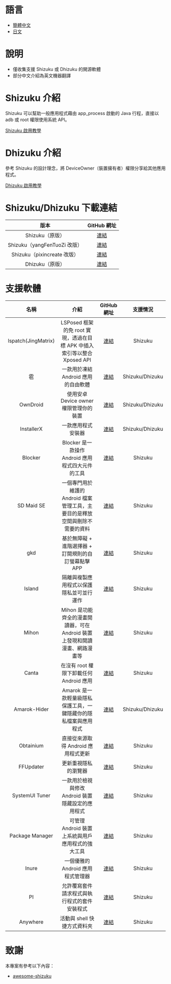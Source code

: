 # 語言
- [簡體中文](https://github.com/lovestoryhhh/ShizukuDhizuku-list/blob/main/README.md)
- [日文](https://github.com/lovestoryhhh/ShizukuDhizuku-list/blob/main/README-jp.md)

# 說明
- 僅收集支援 Shizuku 或 Dhizuku 的開源軟體
- 部分中文介紹為英文機器翻譯

# Shizuku 介紹
Shizuku 可以幫助一般應用程式藉由 app_process 啟動的 Java 行程，直接以 adb 或 root 權限使用系統 API。

[Shizuku 啟用教學](https://shizuku.rikka.app/zh-hant/guide/setup/)

# Dhizuku 介紹
參考 Shizuku 的設計理念，將 DeviceOwner（裝置擁有者）權限分享給其他應用程式。

[Dhizuku 啟用教學](https://github.com/iamr0s/Dhizuku/discussions/16)

# Shizuku/Dhizuku 下載連結
| 版本 | GitHub 網址 |
| :-----------: | :-----------: |
| Shizuku（原版） | [連結](https://github.com/RikkaApps/Shizuku) |
| Shizuku（yangFenTuoZi 改版） | [連結](https://github.com/yangFenTuoZi/Shizuku) |
| Shizuku（pixincreate 改版） | [連結](https://github.com/pixincreate/Shizuku) |
| Dhizuku（原版） | [連結](https://github.com/iamr0s/Dhizuku) |

# 支援軟體
| 名稱 | 介紹 | GitHub 網址 | 支援情況 |
| :-----------: | :-----------: | :-----------: | :-----------: |
| lspatch(JingMatrix) | LSPosed 框架的免 root 實現，透過在目標 APK 中插入索引等以整合 Xposed API | [連結](https://github.com/JingMatrix/LSPatch) | Shizuku |
| 雹 | 一款用於凍結 Android 應用的自由軟體 | [連結](https://github.com/aistra0528/Hail) | Shizuku/Dhizuku |
| OwnDroid | 使用安卓 Device owner 權限管理你的裝置 | [連結](https://github.com/BinTianqi/OwnDroid) | Shizuku/Dhizuku |
| InstallerX | 一款應用程式安裝器 | [連結](https://github.com/iamr0s/InstallerX) | Shizuku/Dhizuku |
| Blocker | Blocker 是一款操作 Android 應用程式四大元件的工具 | [連結](https://github.com/lihenggui/blocker) | Shizuku |
| SD Maid SE | 一個專門用於維護的 Android 檔案管理工具，主要目的是釋放空間與刪除不需要的資料 | [連結](https://github.com/d4rken-org/sdmaid-se) | Shizuku |
| gkd | 基於無障礙 + 進階選擇器 + 訂閱規則的自訂螢幕點擊 APP | [連結](https://github.com/gkd-kit/gkd) | Shizuku |
| Island | 隔離與複製應用程式以保護隱私並可並行運作 | [連結](https://github.com/oasisfeng/island) | Shizuku |
| Mihon | Mihon 是功能齊全的漫畫閱讀器，可在 Android 裝置上發現和閱讀漫畫、網路漫畫等 | [連結](https://github.com/mihonapp/mihon) | Shizuku |
| Canta | 在沒有 root 權限下卸載任何 Android 應用 | [連結](https://github.com/samolego/Canta) | Shizuku |
| Amarok-Hider | Amarok 是一款輕量級隱私保護工具，一鍵隱藏你的隱私檔案與應用程式 | [連結](https://github.com/deltazefiro/Amarok-Hider) | Shizuku/Dhizuku |
| Obtainium | 直接從來源取得 Android 應用程式更新 | [連結](https://github.com/ImranR98/Obtainium) | Shizuku |
| FFUpdater | 更新重視隱私的瀏覽器 | [連結](https://github.com/Tobi823/ffupdater) | Shizuku |
| SystemUI Tuner | 一款用於檢視與修改 Android 裝置隱藏設定的應用程式 | [連結](https://github.com/zacharee/Tweaker) | Shizuku |
| Package Manager | 可管理 Android 裝置上系統與用戶應用程式的強大工具 | [連結](https://github.com/SmartPack/PackageManager) | Shizuku |
| Inure | 一個優雅的 Android 應用程式管理器 | [連結](https://github.com/Hamza417/Inure) | Shizuku |
| PI | 允許覆寫套件請求程式與執行程式的套件安裝程式 | [連結](https://github.com/SanmerApps/PI) | Shizuku |
| Anywhere | 活動與 shell 快捷方式資料夾 | [連結](https://github.com/zhaobozhen/Anywhere-) | Shizuku |

# 致謝
本專案有參考以下內容：

- [awesome-shizuku](https://github.com/timschneeb/awesome-shizuku)